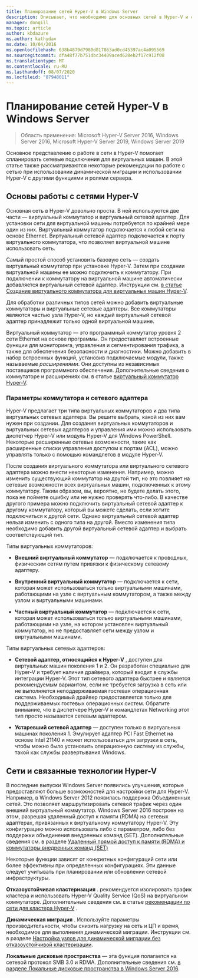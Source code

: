 ```yaml
---
title: Планирование сетей Hyper-V в Windows Server
description: Описывает, что необходимо для основных сетей в Hyper-V и содержит ссылки на инструкции
manager: dongill
ms.topic: article
author: kbdazure
ms.author: kathydav
ms.date: 10/04/2016
ms.openlocfilehash: 638b4879d7980d817863ad0cd45397ac4a095569
ms.sourcegitcommit: dfa48f77b751dbc34409aced628eb2f17c912f08
ms.translationtype: MT
ms.contentlocale: ru-RU
ms.lasthandoff: 08/07/2020
ms.locfileid: "87948011"
---
```

# <a name="plan-for-hyper-v-networking-in-windows-server"></a>Планирование сетей Hyper-V в Windows Server

>Область применения: Microsoft Hyper-V Server 2016, Windows Server 2016, Microsoft Hyper-V Server 2019, Windows Server 2019

Основное представление о работе в сети в Hyper-V помогает спланировать сетевые подключения для виртуальных машин. В этой статье также рассматриваются некоторые рекомендации по работе с сетью при использовании динамической миграции и использовании Hyper-V с другими функциями и ролями сервера.

## <a name="hyper-v-networking-basics"></a>Основы работы с сетями Hyper-V
Основная сеть в Hyper-V довольно проста. В ней используются две части — виртуальный коммутатор и виртуальный сетевой адаптер. Для установки сети для виртуальной машины потребуется по крайней мере один из них. Виртуальный коммутатор подключается к любой сети на основе Ethernet. Виртуальный сетевой адаптер подключается к порту виртуального коммутатора, что позволяет виртуальной машине использовать сеть.

Самый простой способ установить базовую сеть — создать виртуальный коммутатор при установке Hyper-V. Затем при создании виртуальной машины ее можно подключить к коммутатору. При подключении к коммутатору на виртуальной машине автоматически добавляется виртуальный сетевой адаптер. Инструкции см. [в статье Создание виртуального коммутатора для виртуальных машин Hyper-V](../get-started/Create-a-virtual-switch-for-Hyper-V-virtual-machines.md).

Для обработки различных типов сетей можно добавить виртуальные коммутаторы и виртуальные сетевые адаптеры. Все коммутаторы являются частью узла Hyper-V, но каждый виртуальный сетевой адаптер принадлежит только одной виртуальной машине.

Виртуальный коммутатор — это программный коммутатор уровня 2 сети Ethernet на основе программы. Он предоставляет встроенные функции для мониторинга, управления и сегментирования трафика, а также для обеспечения безопасности и диагностики.  Можно добавить в набор встроенных функций, установив подключаемые модули, также называемые *расширениями*. Они доступны из независимых поставщиков программного обеспечения. Дополнительные сведения о коммутаторе и расширениях см. в статье [виртуальный коммутатор Hyper-V](../../hyper-v-virtual-switch/Hyper-V-Virtual-Switch.md).

### <a name="switch-and-network-adapter-choices"></a>Параметры коммутатора и сетевого адаптера
Hyper-V предлагает три типа виртуальных коммутаторов и два типа виртуальных сетевых адаптера. Вы решите выбрать, какой из них вам нужен при создании. Для создания виртуальных коммутаторов и виртуальных сетевых адаптеров и управления ими можно использовать диспетчер Hyper-V или модуль Hyper-V для Windows PowerShell. Некоторые расширенные сетевые возможности, такие как расширенные списки управления доступом к портам (ACL), можно управлять только с помощью командлетов в модуле Hyper-V.

После создания виртуального коммутатора или виртуального сетевого адаптера можно внести некоторые изменения. Например, можно изменить существующий коммутатор на другой тип, но это повлияет на сетевые возможности всех виртуальных машин, подключенных к этому коммутатору.  Таким образом, вы, вероятно, не будете делать этого, пока не поймете ошибку или не нужно проверять что-либо. В качестве другого примера можно подключить виртуальный сетевой адаптер к другому коммутатору, который вы можете сделать, если хотите подключиться к другой сети. Однако виртуальный сетевой адаптер нельзя изменить с одного типа на другой. Вместо изменения типа необходимо добавить другой виртуальный сетевой адаптер и выбрать соответствующий тип.

Типы виртуальных коммутаторов:

-   **Внешний виртуальный коммутатор** — подключается к проводных, физическим сетям путем привязки к физическому сетевому адаптеру.

-   **Внутренний виртуальный коммутатор** — подключается к сети, которая может использоваться только виртуальными машинами, работающими на узле с виртуальным коммутатором, а также между узлом и виртуальными машинами.

-   **Частный виртуальный коммутатор** — подключается к сети, которая может использоваться только виртуальными машинами, работающими на узле, на котором установлен виртуальный коммутатор, но не предоставляет сети между узлом и виртуальными машинами.

Типы виртуальных сетевых адаптеров:

-   **Сетевой адаптер, относящийся к Hyper-V** , доступен для виртуальных машин поколения 1 и 2. Он разработан специально для Hyper-V и требует наличия драйвера, который входит в службы интеграции Hyper-V. Этот тип сетевого адаптера быстрее и является рекомендуемым вариантом, если не требуется загрузка в сеть или не выполняется неподдерживаемая гостевая операционная система. Необходимый драйвер предоставляется только для поддерживаемых гостевых операционных систем. Обратите внимание, что в диспетчере Hyper-V и командлетах Networking этот тип просто называется сетевым адаптером.

-   **Устаревший сетевой адаптер** — доступен только в виртуальных машинах поколения 1. Эмулирует адаптер PCI Fast Ethernet на основе Intel 21140 и может использоваться для загрузки в сеть, чтобы можно было установить операционную систему из службы, такой как службы развертывания Windows.

## <a name="hyper-v-networking-and-related-technologies"></a>Сети и связанные технологии Hyper-V
В последние выпуски Windows Server появились улучшения, которые предоставляют больше возможностей для настройки сети для Hyper-V. Например, в Windows Server 2012 появилась поддержка Объединенных сетей. Это позволяет маршрутизировать сетевой трафик через один внешний виртуальный коммутатор. Windows Server 2016 построен на этом, разрешая удаленный доступ к памяти (RDMA) на сетевых адаптерах, привязанных к виртуальному коммутатору Hyper-V. Эту конфигурацию можно использовать либо с параметром, либо без поддержки объединения внедренных команд (SET). Дополнительные сведения см. в разделе [Удаленный прямой доступ к памяти &#40;RDMA&#41; и коммутаторы внедренных команд &#40;SET&#41;](../../hyper-v-virtual-switch/RDMA-and-Switch-Embedded-Teaming.md)

Некоторые функции зависят от конкретных конфигураций сети или более эффективны при определенных конфигурациях. Эти данные следует учитывать при планировании или обновлении сетевой инфраструктуры.

**Отказоустойчивая кластеризация** . рекомендуется изолировать трафик кластера и использовать Hyper-V Quality Service (QoS) на виртуальном коммутаторе. Дополнительные сведения см. в статье [рекомендации по сети для кластера Hyper-V](https://technet.microsoft.com/library/dn550728.aspx) .

**Динамическая миграция** . Используйте параметры производительности, чтобы снизить нагрузку на сеть и ЦП и время, необходимое для выполнения динамической миграции. Инструкции см. в разделе [Настройка узлов для динамической миграции без отказоустойчивой кластеризации](../deploy/set-up-hosts-for-live-migration-without-failover-clustering.md).

**Локальные дисковые пространства** — эта функция полагается на сетевой протокол SMB 3.0 и RDMA. Дополнительные сведения см. [в разделе Локальные дисковые пространства в Windows Server 2016](../../../storage/storage-spaces/storage-spaces-direct-overview.md).